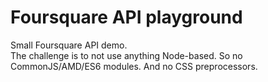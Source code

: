 # Foursquare API playground  
Small Foursquare API demo.  
The challenge is to not use anything Node-based. So no CommonJS/AMD/ES6 modules. And no CSS preprocessors.  
